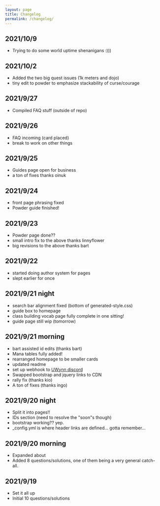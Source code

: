 ```yaml
---
layout: page
title: Changelog
permalink: /changelog/
---
```

## 2021/10/9
- Trying to do some world uptime shenanigans :)))

## 2021/10/2
- Added the two big quest issues (1k meters and dojo)
- tiny edit to powder to emphasize stackability of curse/courage

## 2021/9/27
- Compiled FAQ stuff (outside of repo)

## 2021/9/26
- FAQ incoming (card placed)
- break to work on other things

## 2021/9/25
- Guides page open for business
- a ton of fixes thanks oinuk

## 2021/9/24
- front page phrasing fixed
- Powder guide finished!

## 2021/9/23
- Powder page done??
- small intro fix to the above thanks linnyflower
- big revisions to the above thanks bart

## 2021/9/22
- started doing author system for pages
- slept earlier for once

## 2021/9/21 night
- search bar alignment fixed (bottom of generated-style.css)
- guide box to homepage
- class building vocab page fully complete in one sitting!
- guide page still wip (tomorrow)

## 2021/9/21 morning
- bart assisted id edits (thanks bart)
- Mana tables fully added!
- rearranged homepage to be smaller cards
- updated readme
- set up webhook to [UWynn discord](https://discord.gg/qMZEmqm7Zh)
- Swapped bootstrap and jquery links to CDN
- rally fix (thanks kio)
- A ton of fixes (thanks ingo)

## 2021/9/20 night
- Split it into pages!!
- IDs section (need to resolve the "soon"s though)
- bootstrap working?? yep.
- _config.yml is where header links are defined... gotta remember...

## 2021/9/20 morning
- Expanded about
- Added 8 questions/solutions, one of them being a very general catch-all.

## 2021/9/19
- Set it all up
- Initial 10 questions/solutions
